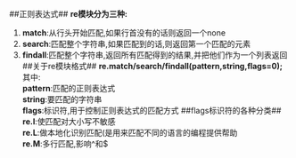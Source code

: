 ##正则表达式##
**re模块分为三种:**  
1. **match**:从行头开始匹配,如果行首没有的话则返回一个none   
2. **search**:匹配整个字符串,如果匹配到的话,则返回第一个匹配的元素  
3. **findall**:匹配整个字符串,返回所有匹配得到的结果,并把他们作为一个列表返回
##关于re模块格式##
**re.match/search/findall(pattern,string,flags=0);**
其中:  
**pattern**:匹配的正则表达式  
**string**:要匹配的字符串   
**flags**:标识符,用于控制正则表达式的匹配方式
##flags标识符的各种分类##
**re.I**:使匹配对大小写不敏感  
**re.L**:做本地化识别匹配(是用来匹配不同的语言的编程提供帮助  
**re.M**:多行匹配,影响^和$